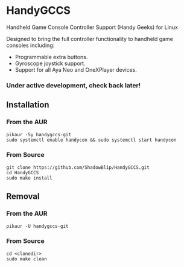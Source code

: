 # HandyGCCS
Handheld Game Console Controller Support (Handy Geeks) for Linux

Designed to bring the full controller functionality to handheld game consoles including:
- Programmable extra buttons.
- Gyroscope joystick support.
- Support for all Aya Neo and OneXPlayer devices.

### Under active development, check back later!

## Installation

### From the AUR
```
pikaur -Sy handygccs-git
sudo systemctl enable handycon && sudo systemctl start handycon
```

### From Source

```
git clone https://github.com/ShadowBlip/HandyGCCS.git
cd HandyGCCS
sudo make install
```

## Removal

### From the AUR
`pikaur -U handygccs-git`

### From Source
```
cd <clonedir>
sudo make clean
```

